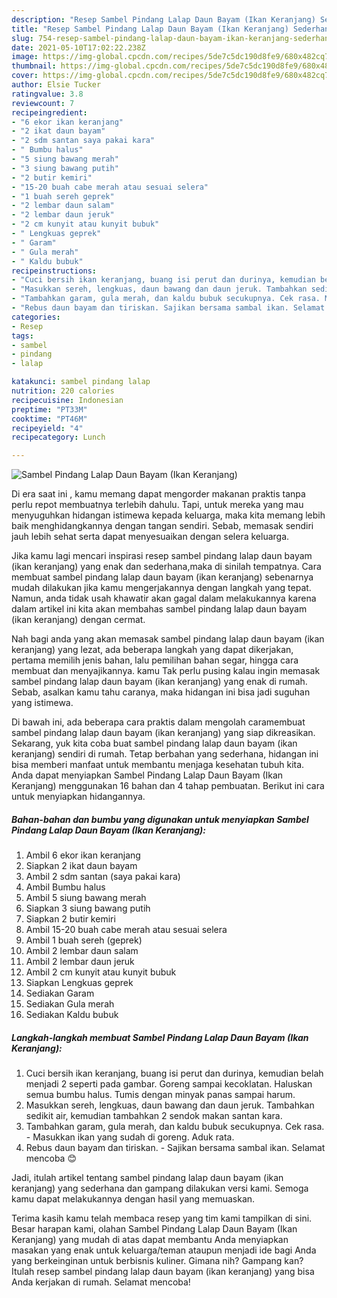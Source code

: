 ```yaml
---
description: "Resep Sambel Pindang Lalap Daun Bayam (Ikan Keranjang) Sederhana Untuk Jualan"
title: "Resep Sambel Pindang Lalap Daun Bayam (Ikan Keranjang) Sederhana Untuk Jualan"
slug: 754-resep-sambel-pindang-lalap-daun-bayam-ikan-keranjang-sederhana-untuk-jualan
date: 2021-05-10T17:02:22.238Z
image: https://img-global.cpcdn.com/recipes/5de7c5dc190d8fe9/680x482cq70/sambel-pindang-lalap-daun-bayam-ikan-keranjang-foto-resep-utama.jpg
thumbnail: https://img-global.cpcdn.com/recipes/5de7c5dc190d8fe9/680x482cq70/sambel-pindang-lalap-daun-bayam-ikan-keranjang-foto-resep-utama.jpg
cover: https://img-global.cpcdn.com/recipes/5de7c5dc190d8fe9/680x482cq70/sambel-pindang-lalap-daun-bayam-ikan-keranjang-foto-resep-utama.jpg
author: Elsie Tucker
ratingvalue: 3.8
reviewcount: 7
recipeingredient:
- "6 ekor ikan keranjang"
- "2 ikat daun bayam"
- "2 sdm santan saya pakai kara"
- " Bumbu halus"
- "5 siung bawang merah"
- "3 siung bawang putih"
- "2 butir kemiri"
- "15-20 buah cabe merah atau sesuai selera"
- "1 buah sereh geprek"
- "2 lembar daun salam"
- "2 lembar daun jeruk"
- "2 cm kunyit atau kunyit bubuk"
- " Lengkuas geprek"
- " Garam"
- " Gula merah"
- " Kaldu bubuk"
recipeinstructions:
- "Cuci bersih ikan keranjang, buang isi perut dan durinya, kemudian belah menjadi 2 seperti pada gambar. Goreng sampai kecoklatan. Haluskan semua bumbu halus. Tumis dengan minyak panas sampai harum."
- "Masukkan sereh, lengkuas, daun bawang dan daun jeruk. Tambahkan sedikit air, kemudian tambahkan 2 sendok makan santan kara."
- "Tambahkan garam, gula merah, dan kaldu bubuk secukupnya. Cek rasa. Masukkan ikan yang sudah di goreng. Aduk rata."
- "Rebus daun bayam dan tiriskan. Sajikan bersama sambal ikan. Selamat mencoba 😊"
categories:
- Resep
tags:
- sambel
- pindang
- lalap

katakunci: sambel pindang lalap 
nutrition: 220 calories
recipecuisine: Indonesian
preptime: "PT33M"
cooktime: "PT46M"
recipeyield: "4"
recipecategory: Lunch

---
```



![Sambel Pindang Lalap Daun Bayam (Ikan Keranjang)](https://img-global.cpcdn.com/recipes/5de7c5dc190d8fe9/680x482cq70/sambel-pindang-lalap-daun-bayam-ikan-keranjang-foto-resep-utama.jpg)

Di era  saat ini , kamu memang dapat mengorder makanan praktis tanpa perlu repot membuatnya terlebih dahulu. Tapi, untuk mereka yang mau menyuguhkan hidangan istimewa kepada keluarga, maka kita memang lebih baik menghidangkannya dengan tangan sendiri. Sebab, memasak sendiri jauh lebih sehat serta dapat menyesuaikan dengan selera keluarga.

Jika kamu lagi mencari inspirasi resep sambel pindang lalap daun bayam (ikan keranjang) yang enak dan sederhana,maka di sinilah tempatnya. Cara membuat sambel pindang lalap daun bayam (ikan keranjang)  sebenarnya mudah dilakukan jika kamu mengerjakannya dengan langkah yang tepat. Namun, anda tidak usah khawatir akan gagal dalam melakukannya 
karena dalam artikel ini kita akan membahas sambel pindang lalap daun bayam (ikan keranjang) dengan cermat.  



Nah bagi anda yang akan memasak sambel pindang lalap daun bayam (ikan keranjang) yang lezat, ada beberapa langkah yang dapat dikerjakan, pertama memilih jenis bahan, lalu pemilihan bahan segar, hingga cara membuat dan menyajikannya. kamu Tak perlu pusing kalau ingin memasak sambel pindang lalap daun bayam (ikan keranjang) yang enak di rumah. Sebab, asalkan kamu  tahu caranya, maka hidangan ini bisa jadi suguhan yang istimewa.

Di bawah ini, ada beberapa cara praktis  dalam mengolah caramembuat sambel pindang lalap daun bayam (ikan keranjang) yang siap dikreasikan. Sekarang, yuk kita coba buat sambel pindang lalap daun bayam (ikan keranjang) sendiri di rumah. Tetap berbahan yang sederhana, hidangan ini bisa memberi manfaat untuk membantu menjaga kesehatan tubuh kita. Anda dapat menyiapkan Sambel Pindang Lalap Daun Bayam (Ikan Keranjang) menggunakan 16 bahan dan 4 tahap pembuatan. Berikut ini cara untuk menyiapkan hidangannya.

<!--inarticleads1-->

##### Bahan-bahan dan bumbu yang digunakan untuk menyiapkan Sambel Pindang Lalap Daun Bayam (Ikan Keranjang):

1. Ambil 6 ekor ikan keranjang
1. Siapkan 2 ikat daun bayam
1. Ambil 2 sdm santan (saya pakai kara)
1. Ambil  Bumbu halus
1. Ambil 5 siung bawang merah
1. Siapkan 3 siung bawang putih
1. Siapkan 2 butir kemiri
1. Ambil 15-20 buah cabe merah atau sesuai selera
1. Ambil 1 buah sereh (geprek)
1. Ambil 2 lembar daun salam
1. Ambil 2 lembar daun jeruk
1. Ambil 2 cm kunyit atau kunyit bubuk
1. Siapkan  Lengkuas geprek
1. Sediakan  Garam
1. Sediakan  Gula merah
1. Sediakan  Kaldu bubuk




<!--inarticleads2-->

##### Langkah-langkah membuat Sambel Pindang Lalap Daun Bayam (Ikan Keranjang):

1. Cuci bersih ikan keranjang, buang isi perut dan durinya, kemudian belah menjadi 2 seperti pada gambar. Goreng sampai kecoklatan. Haluskan semua bumbu halus. Tumis dengan minyak panas sampai harum.
1. Masukkan sereh, lengkuas, daun bawang dan daun jeruk. Tambahkan sedikit air, kemudian tambahkan 2 sendok makan santan kara.
1. Tambahkan garam, gula merah, dan kaldu bubuk secukupnya. Cek rasa. - Masukkan ikan yang sudah di goreng. Aduk rata.
1. Rebus daun bayam dan tiriskan. - Sajikan bersama sambal ikan. Selamat mencoba 😊




Jadi, itulah artikel tentang  sambel pindang lalap daun bayam (ikan keranjang)  yang sederhana dan gampang dilakukan versi kami. Semoga kamu dapat melakukannya dengan hasil yang memuaskan. 

Terima kasih kamu telah membaca resep yang tim kami tampilkan di sini. Besar harapan kami, olahan  Sambel Pindang Lalap Daun Bayam (Ikan Keranjang) yang mudah di atas dapat membantu Anda menyiapkan masakan yang enak untuk keluarga/teman ataupun menjadi ide bagi Anda yang berkeinginan untuk berbisnis kuliner. Gimana nih? Gampang kan? Itulah resep sambel pindang lalap daun bayam (ikan keranjang) yang bisa Anda kerjakan di rumah. Selamat mencoba!

